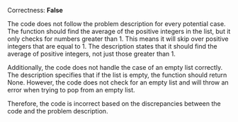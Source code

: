 Correctness: **False**

The code does not follow the problem description for every potential case. The function should find the average of the positive integers in the list, but it only checks for numbers greater than 1. This means it will skip over positive integers that are equal to 1. The description states that it should find the average of positive integers, not just those greater than 1. 

Additionally, the code does not handle the case of an empty list correctly. The description specifies that if the list is empty, the function should return None. However, the code does not check for an empty list and will throw an error when trying to pop from an empty list. 

Therefore, the code is incorrect based on the discrepancies between the code and the problem description.